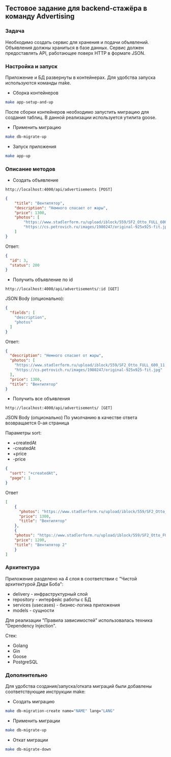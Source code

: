 ## Тестовое задание для backend-стажёра в команду Advertising

### Задача

Необходимо создать сервис для хранения и подачи объявлений. Объявления должны храниться в базе данных. Сервис должен предоставлять API, работающее поверх HTTP в формате JSON.

### Настройка и запуск

Приложение и БД развернуты в контейнерах. Для удобства запуска используются команды make.

* Сборка контейнеров

```bash
make app-setup-and-up
```

После сборки контейнеров необходимо запустить миграцию для создания таблиц.
В данной реализации используется утилита goose.

* Применить миграцию

```bash
make db-migrate-up
```

* Запуск приложения

```bash
make app-up
```

### Описание методов

* Создать объявление
```http request
http://localhost:4000/api/advertisements [POST]
```
```json
{
	"title": "Вентилятор",
	"description": "Немного спасает от жары",
	"price": 1300,
	"photos": [
		"https://www.stadlerform.ru/upload/iblock/559/SF2_Otto_FULL_600_11.jpg",
		"https://cs.petrovich.ru/images/1980247/original-925x925-fit.jpg"
	]
}
```

Ответ:
```json
{
  "id": 3,
  "status": 200
}
```

* Получить объявление по id
```http request
http://localhost:4000/api/advertisements/:id [GET]
```

JSON Body (опционально):
```json
{
  "fields": [
    "description",
    "photos"
  ]
}
```

Ответ:
```json
{
  "description": "Немного спасает от жары",
  "photos": [
    "https://www.stadlerform.ru/upload/iblock/559/SF2_Otto_FULL_600_11.jpg",
    "https://cs.petrovich.ru/images/1980247/original-925x925-fit.jpg"
  ],
  "price": 1300,
  "title": "Вентилятор"
}
```

* Получить все объявления
```http request
http://localhost:4000/api/advertisements/ [GET]
```

JSON Body (опционально)
По умолчанию в качестве ответа возвращается 0-ая страница

Параметры sort:
* +createdAt
* -createdAt
* +price
* -price

```json
{
  "sort": "+createdAt",
  "page": 1
}
```

Ответ
```json
[
    {
      "photos": "https://www.stadlerform.ru/upload/iblock/559/SF2_Otto_FULL_600_11.jpg",
      "price": 1300,
      "title": "Вентилятор"
    },
    {
    "photos": "https://www.stadlerform.ru/upload/iblock/559/SF2_Otto_FULL_600_11.jpg",
    "price": 1200,
    "title": "Вентилятор 2"
    }
]
```

### Архитектура 

Приложение разделено на 4 слоя в соответствии с "Чистой архитектурой Дяди Боба":
* delivery - инфраструктурный слой
* repository - интерфейс работы с БД
* services (usecases) - бизнес-логика приложения
* models - сущности

Для реализации "Правила зависимостей" использовалась техника "Dependency Injection".

Стек:

* Golang
* Gin
* Goose
* PostgreSQL

### Дополнительно

Для удобства создания/запуска/отката миграций были добавлены соответствующие инструкции make:

* Создать миграцию
```bash
make db-migration-create name="NAME" lang="LANG"
```

* Применить миграции
```bash
make db-migrate-up
```

* Откат миграции
```bash
make db-migrate-down
```



